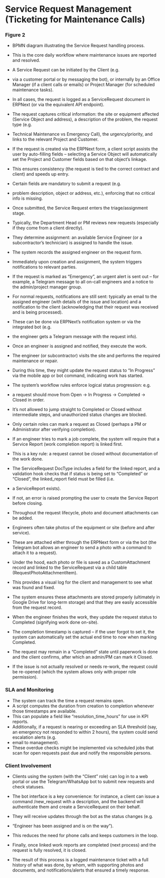 # Service Request Management (Ticketing for Maintenance Calls)

### Figure 2

- BPMN diagram illustrating the Service Request handling process.
- This is the core daily workflow where maintenance issues are reported and resolved.
- A Service Request can be initiated by the Client (e.g.
- via a customer portal or by messaging the bot), or internally by an Office Manager (if a client calls or emails) or Project Manager (for scheduled maintenance tasks).
- In all cases, the request is logged as a ServiceRequest document in ERPNext (or via the equivalent API endpoint).
- The request captures critical information: the site or equipment affected (Service Object and address), a description of the problem, the request type (e.g.
- Technical Maintenance vs Emergency Call), the urgency/priority, and links to the relevant Project and Customer.
- If the request is created via the ERPNext form, a client script assists the user by auto-filling fields – selecting a Service Object will automatically set the Project and Customer fields based on that object’s linkage.
- This ensures consistency (the request is tied to the correct contract and client) and speeds up entry.
- Certain fields are mandatory to submit a request (e.g.
- problem description, object or address, etc.), enforcing that no critical info is missing.

- Once submitted, the Service Request enters the triage/assignment stage.
- Typically, the Department Head or PM reviews new requests (especially if they come from a client directly).
- They determine assignment: an available Service Engineer (or a subcontractor’s technician) is assigned to handle the issue.
- The system records the assigned engineer on the request form.
- Immediately upon creation and assignment, the system triggers notifications to relevant parties.
- If the request is marked as “Emergency”, an urgent alert is sent out – for example, a Telegram message to all on-call engineers and a notice to the admin/project manager group.
- For normal requests, notifications are still sent: typically an email to the assigned engineer (with details of the issue and location) and a notification to the client (acknowledging that their request was received and is being processed).
- These can be done via ERPNext’s notification system or via the integrated bot (e.g.
- the engineer gets a Telegram message with the request info).

- Once an engineer is assigned and notified, they execute the work.
- The engineer (or subcontractor) visits the site and performs the required maintenance or repair.
- During this time, they might update the request status to “In Progress” via the mobile app or bot command, indicating work has started.
- The system’s workflow rules enforce logical status progression: e.g.
- a request should move from Open → In Progress → Completed → Closed in order.
- It’s not allowed to jump straight to Completed or Closed without intermediate steps, and unauthorized status changes are blocked.
- Only certain roles can mark a request as Closed (perhaps a PM or Administrator after verifying completion).
- If an engineer tries to mark a job complete, the system will require that a Service Report (work completion report) is linked first.
- This is a key rule: a request cannot be closed without documentation of the work done.
- The ServiceRequest DocType includes a field for the linked report, and a validation hook checks that if status is being set to “Completed” or “Closed”, the linked_report field must be filled (i.e.
- a ServiceReport exists).
- If not, an error is raised prompting the user to create the Service Report before closing.

- Throughout the request lifecycle, photo and document attachments can be added.
- Engineers often take photos of the equipment or site (before and after service).
- These are attached either through the ERPNext form or via the bot (the Telegram bot allows an engineer to send a photo with a command to attach it to a request).
- Under the hood, each photo or file is saved as a CustomAttachment record and linked to the ServiceRequest via a child table (RequestPhotoAttachmentItem).
- This provides a visual log for the client and management to see what was found and fixed.
- The system ensures these attachments are stored properly (ultimately in Google Drive for long-term storage) and that they are easily accessible from the request record.

- When the engineer finishes the work, they update the request status to Completed (signifying work done on-site).
- The completion timestamp is captured – if the user forgot to set it, the system can automatically set the actual end time to now when marking Completed.
- The request may remain in a “Completed” state until paperwork is done and the client confirms, after which an admin/PM can mark it Closed.
- If the issue is not actually resolved or needs re-work, the request could be re-opened (which the system allows only with proper role permission).

### SLA and Monitoring

- The system can track the time a request remains open.
- A script computes the duration from creation to completion whenever those timestamps are available.
- This can populate a field like “resolution_time_hours” for use in KPI reports.
- Additionally, if a request is nearing or exceeding an SLA threshold (say, an emergency not responded to within 2 hours), the system could send escalation alerts (e.g.
- email to management).
- These overdue checks might be implemented via scheduled jobs that scan for open requests past due and notify the responsible persons.

### Client Involvement

- Clients using the system (with the “Client” role) can log in to a web portal or use the Telegram/WhatsApp bot to submit new requests and check statuses.
- The bot interface is a key convenience: for instance, a client can issue a command /new_request with a description, and the backend will authenticate them and create a ServiceRequest on their behalf.
- They will receive updates through the bot as the status changes (e.g.
- “Engineer has been assigned and is on the way”).
- This reduces the need for phone calls and keeps customers in the loop.

- Finally, once linked work reports are completed (next process) and the request is fully resolved, it is closed.
- The result of this process is a logged maintenance ticket with a full history of what was done, by whom, with supporting photos and documents, and notifications/alerts that ensured a timely response.
